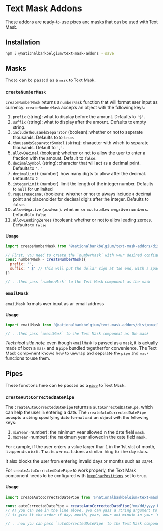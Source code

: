 # Text Mask Addons

These addons are ready-to-use pipes and masks that can be used with Text Mask.

## Installation

```bash
npm i @nationalbankbelgium/text-mask-addons --save
```

## Masks

These can be passed as a
[`mask`](https://github.com/NationalBankBelgium/text-mask/blob/master/componentDocumentation.md#mask)
to Text Mask.

### `createNumberMask`

`createNumberMask` returns a `numberMask` function that will format user input as currency.
`createNumberMask` accepts an object with the following keys:

1. `prefix` (string): what to display before the amount. Defaults to `'$'`.
1. `suffix` (string): what to display after the amount. Defaults to empty string.
1. `includeThousandsSeparator` (boolean): whether or not to separate thousands. Defaults to to `true`.
1. `thousandsSeparatorSymbol` (string): character with which to separate thousands. Default to `','`.
1. `allowDecimal` (boolean): whether or not to allow the user to enter a fraction with the amount. Default to `false`.
1. `decimalSymbol` (string): character that will act as a decimal point. Defaults to `'.'`
1. `decimalLimit` (number): how many digits to allow after the decimal. Defaults to `2`
1. `integerLimit` (number): limit the length of the integer number. Defaults to `null` for unlimited
1. `requireDecimal` (boolean): whether or not to always include a decimal point and placeholder for decimal digits
after the integer. Defaults to `false`.
1. `allowNegative` (boolean): whether or not to allow negative numbers. Defaults to `false`
1. `allowLeadingZeroes` (boolean): whether or not to allow leading zeroes. Defaults to `false`

#### Usage

```js
import createNumberMask from '@nationalbankbelgium/text-mask-addons/dist/createNumberMask'

// First, you need to create the `numberMask` with your desired configurations
const numberMask = createNumberMask({
  prefix: '',
  suffix: ' $' // This will put the dollar sign at the end, with a space.
})

// ...then pass `numberMask` to the Text Mask component as the mask
```

### `emailMask`

`emailMask` formats user input as an email address.

#### Usage

```js
import emailMask from '@nationalbankbelgium/text-mask-addons/dist/emailMask'

// ...then pass `emailMask` to the Text Mask component as the mask
```

*Technical side note*: even though `emailMask` is passed as a `mask`, it is actually made of both a `mask` and a `pipe` bundled 
together for convenience. The Text Mask component knows how to unwrap and separate the `pipe` and `mask` functions to use them. 

## Pipes

These functions here can be passed as a
[`pipe`](https://github.com/NationalBankBelgium/text-mask/blob/master/componentDocumentation.md#pipe)
to Text Mask.

### `createAutoCorrectedDatePipe`

The `createAutoCorrectedDatePipe` returns a `autoCorrectedDatePipe`, which can help the user in entering a date.
The `createAutoCorrectedDatePipe` accepts a string specifying date format and an object with the following keys:

1. `minYear` (number): the minimum year allowed in the date field `mask`.
1. `maxYear` (number): the maximum year allowed in the date field `mask`.


For example, if the user enters a value
larger than `1` in the 1st slot of month, it appends `0` to it. That is `4` => `04`. It does a similar thing for the
day slots.

It also blocks the user from entering invalid days or months such as `33/44`.

For `createAutoCorrectedDatePipe` to work properly, the Text Mask component needs to be
configured with
[`keepCharPositions`](https://github.com/NationalBankBelgium/text-mask/blob/master/componentDocumentation.md#keepcharpositions)
set to `true`.

#### Usage

```js
import createAutoCorrectedDatePipe from '@nationalbankbelgium/text-mask-addons/dist/createAutoCorrectedDatePipe'

const autoCorrectedDatePipe = createAutoCorrectedDatePipe('mm/dd/yyyy HH:MM')
// As you can see in the line above, you can pass a string argument to `createAutoCorrectedDatePipe` 
// to give it the order of day, month, year, hour and minute in your `mask`.

// ...now you can pass `autoCorrectedDatePipe` to the Text Mask component as the `pipe`
```
